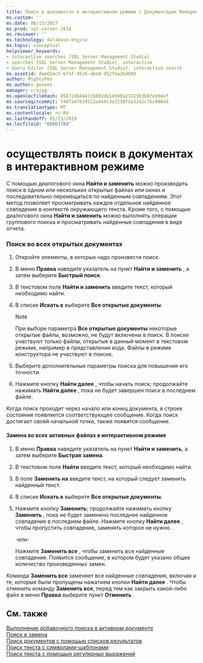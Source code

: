 ```yaml
---
title: Поиск в документах в интерактивном режиме | Документация Майкрософт
ms.custom: ''
ms.date: 06/13/2017
ms.prod: sql-server-2014
ms.reviewer: ''
ms.technology: database-engine
ms.topic: conceptual
helpviewer_keywords:
- interactive searches [SQL Server Management Studio]
- searches [SQL Server Management Studio], interactive
- Query Editor [SQL Server Management Studio], interactive search
ms.assetid: dae65ac5-67af-45c6-a6e0-952fea26d680
author: MightyPen
ms.author: genemi
manager: craigg
ms.openlocfilehash: 858724b4447c6602db14980a27225b3b8fe69eef
ms.sourcegitcommit: f40fa47619512a9a9c3e3258fda3242c76c008e6
ms.translationtype: MT
ms.contentlocale: ru-RU
ms.lasthandoff: 05/23/2019
ms.locfileid: "66063784"
---
```

# <a name="search-documents-interactively"></a>осуществлять поиск в документах в интерактивном режиме
  С помощью диалогового окна **Найти и заменить** можно производить поиск в одном или нескольких открытых файлах или окнах и последовательно перемещаться по найденным совпадениям. Этот метод позволяет просматривать каждое отдельное найденное совпадение в контексте окружающего текста. Кроме того, с помощью диалогового окна **Найти и заменить** можно выполнять операции группового поиска и просматривать найденные совпадения в виде отчета.  
  
### <a name="to-search-all-open-documents"></a>Поиск во всех открытых документах  
  
1.  Откройте элементы, в которых надо произвести поиск.  
  
2.  В меню **Правка** наведите указатель на пункт **Найти и заменить** , а затем выберите **Быстрый поиск**.  
  
3.  В текстовом поле **Найти и заменить** введите текст, который необходимо найти.  
  
4.  В списке **Искать в** выберите **Все открытые документы**.  
  
    > [!NOTE]  
    >  При выборе параметра **Все открытые документы** некоторые открытые файлы, возможно, не будут включены в поиск. В поиске участвуют только файлы, открытые в данный момент в текстовом режиме, например в представлении кода. Файлы в режиме конструктора не участвуют в поиске.  
  
5.  Выберите дополнительные параметры поиска для повышения его точности.  
  
6.  Нажмите кнопку **Найти далее** , чтобы начать поиск; продолжайте нажимать **Найти далее** , пока не будет завершен поиск в последнем файле.  
  
 Когда поиск проходит через начало или конец документа, в строке состояния появляется соответствующее сообщение. Когда поиск достигает своей начальной точки, также появится сообщение.  
  
#### <a name="to-replace-in-all-active-files-interactively"></a>Замена во всех активных файлах в интерактивном режиме  
  
1.  В меню **Правка** наведите указатель на пункт **Найти и заменить**, а затем выберите **Быстрая замена**.  
  
2.  В текстовом поле **Найти** введите текст, который необходимо найти.  
  
3.  В поле **Заменить на** введите текст, на который следует заменить найденный текст.  
  
4.  В списке **Искать в** выберите **Все открытые документы**.  
  
5.  Нажмите кнопку **Заменить**; продолжайте нажимать кнопку **Заменить** , пока не будет заменено последнее найденное совпадение в последнем файле. Нажмите кнопку **Найти далее** , чтобы пропустить совпадение, заменять которое не нужно.  
  
     -или-  
  
     Нажмите **Заменить все** , чтобы заменить все найденные совпадения. Появится сообщение, в котором будет указано общее количество произведенных замен.  
  
 Команда **Заменить все** заменяет все найденные совпадения, включая и те, которые были пропущены нажатием кнопки **Найти далее** . Чтобы отменить команду **Заменить все**, перед тем как закрыть какой-либо файл в меню **Правка** выберите пункт **Отменить** .  
  
## <a name="see-also"></a>См. также  
 [Выполнение добавочного поиска в активном документе](search-an-active-document-incrementally.md)   
 [Поиск и замена](search-and-replace.md)   
 [Поиск документов с помощью списков результатов](search-documents-using-results-lists.md)   
 [Поиск текста с символами-шаблонами](search-text-with-wildcards.md)   
 [Поиск текста с помощью регулярных выражений](search-text-with-regular-expressions.md)  
  
  
